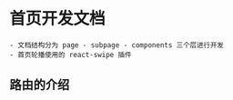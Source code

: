 # 首页开发文档
    - 文档结构分为 page - subpage - components 三个层进行开发
    - 首页轮播使用的 react-swipe 插件

## 路由的介绍
    